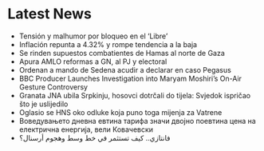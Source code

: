 # Latest News
-  Tensión y malhumor por bloqueo en el ‘Libre’
-  Inflación repunta a 4.32% y rompe tendencia a la baja
-  Se rinden supuestos combatientes de Hamas al norte de Gaza
-  Apura AMLO reformas a GN, al PJ y electoral
-  Ordenan a mando de Sedena acudir a declarar en caso Pegasus
-  BBC Producer Launches Investigation into Maryam Moshiri’s On-Air Gesture Controversy
-  Granata JNA ubila Srpkinju, hosovci dotrčali do tijela: Svjedok ispričao što je uslijedilo
-  Oglasio se HNS oko odluke koja puno toga mijenja za Vatrene
-  Воведувањето дневна евтина тарифа значи двојно поевтина цена на електрична енергија, вели Ковачевски
-  فانتازي.. كيف تستثمر في خط وسط وهجوم أرسنال؟
